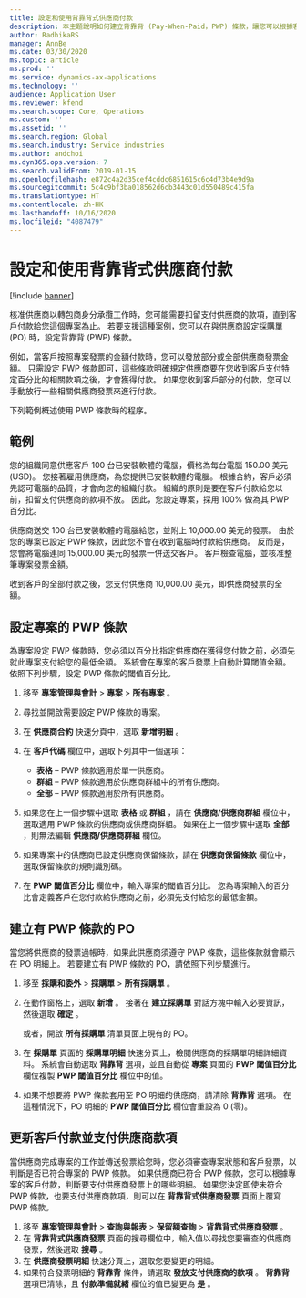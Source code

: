 ```yaml
---
title: 設定和使用背靠背式供應商付款
description: 本主題說明如何建立背靠背 (Pay-When-Paid，PWP) 條款，讓您可以根據客戶付款，發放部分支付供應商的款項。
author: RadhikaRS
manager: AnnBe
ms.date: 03/30/2020
ms.topic: article
ms.prod: ''
ms.service: dynamics-ax-applications
ms.technology: ''
audience: Application User
ms.reviewer: kfend
ms.search.scope: Core, Operations
ms.custom: ''
ms.assetid: ''
ms.search.region: Global
ms.search.industry: Service industries
ms.author: andchoi
ms.dyn365.ops.version: 7
ms.search.validFrom: 2019-01-15
ms.openlocfilehash: e872c4a2d35cef4cddc6851615c6c4d73b4e9d9a
ms.sourcegitcommit: 5c4c9bf3ba018562d6cb3443c01d550489c415fa
ms.translationtype: HT
ms.contentlocale: zh-HK
ms.lasthandoff: 10/16/2020
ms.locfileid: "4087479"
---
```

# <a name="set-up-and-use-pay-when-paid-vendor-payments"></a>設定和使用背靠背式供應商付款

[!include [banner](../includes/banner.md)]

核准供應商以轉包商身分承攬工作時，您可能需要扣留支付供應商的款項，直到客戶付款給您這個專案為止。 若要支援這種案例，您可以在與供應商設定採購單 (PO) 時，設定背靠背 (PWP) 條款。

例如，當客戶按照專案發票的金額付款時，您可以發放部分或全部供應商發票金額。 只需設定 PWP 條款即可，這些條款明確規定供應商要在您收到客戶支付特定百分比的相關款項之後，才會獲得付款。 如果您收到客戶部分的付款，您可以手動放行一些相關供應商發票來進行付款。

下列範例概述使用 PWP 條款時的程序。

## <a name="example"></a>範例

您的組織同意供應客戶 100 台已安裝軟體的電腦，價格為每台電腦 150.00 美元 (USD)。 您接著雇用供應商，為您提供已安裝軟體的電腦。 根據合約，客戶必須先認可電腦的品質，才會向您的組織付款。 組織的原則是要在客戶付款給您以前，扣留支付供應商的款項不放。 因此，您設定專案，採用 100% 做為其 PWP 百分比。

供應商送交 100 台已安裝軟體的電腦給您，並附上 10,000.00 美元的發票。 由於您的專案已設定 PWP 條款，因此您不會在收到電腦時付款給供應商。 反而是，您會將電腦連同 15,000.00 美元的發票一併送交客戶。 客戶檢查電腦，並核准整筆專案發票金額。

收到客戶的全部付款之後，您支付供應商 10,000.00 美元，即供應商發票的全額。

## <a name="set-up-pwp-terms-for-a-project"></a>設定專案的 PWP 條款

為專案設定 PWP 條款時，您必須以百分比指定供應商在獲得您付款之前，必須先就此專案支付給您的最低金額。 系統會在專案的客戶發票上自動計算閾值金額。 依照下列步驟，設定 PWP 條款的閾值百分比。

1. 移至 **專案管理與會計** \> **專案** \> **所有專案** 。
2. 尋找並開啟需要設定 PWP 條款的專案。
3. 在 **供應商合約** 快速分頁中，選取 **新增明細** 。
3. 在 **客戶代碼** 欄位中，選取下列其中一個選項：

    - **表格** – PWP 條款適用於單一供應商。
    - **群組** – PWP 條款適用於供應商群組中的所有供應商。
    - **全部** – PWP 條款適用於所有供應商。

4. 如果您在上一個步驟中選取 **表格** 或 **群組** ，請在 **供應商/供應商群組** 欄位中，選取適用 PWP 條款的供應商或供應商群組。 如果在上一個步驟中選取 **全部** ，則無法編輯 **供應商/供應商群組** 欄位。
5. 如果專案中的供應商已設定供應商保留條款，請在 **供應商保留條款** 欄位中，選取保留條款的規則識別碼。
6. 在 **PWP 閾值百分比** 欄位中，輸入專案的閾值百分比。 您為專案輸入的百分比會定義客戶在您付款給供應商之前，必須先支付給您的最低金額。

## <a name="create-a-po-that-has-pwp-terms"></a>建立有 PWP 條款的 PO

當您將供應商的發票過帳時，如果此供應商須遵守 PWP 條款，這些條款就會顯示在 PO 明細上。 若要建立有 PWP 條款的 PO，請依照下列步驟進行。

1. 移至 **採購和委外** \> **採購單** \> **所有採購單** 。
2. 在動作窗格上，選取 **新增** 。 接著在 **建立採購單** 對話方塊中輸入必要資訊，然後選取 **確定** 。

    或者，開啟 **所有採購單** 清單頁面上現有的 PO。

4. 在 **採購單** 頁面的 **採購單明細** 快速分頁上，檢閱供應商的採購單明細詳細資料。 系統會自動選取 **背靠背** 選項，並且自動從 **專案** 頁面的 **PWP 閾值百分比** 欄位複製 **PWP 閾值百分比** 欄位中的值。
6. 如果不想要將 PWP 條款套用至 PO 明細的供應商，請清除 **背靠背** 選項。 在這種情況下，PO 明細的 **PWP 閾值百分比** 欄位會重設為 0 (零)。

## <a name="update-a-customer-payment-and-pay-the-vendor"></a>更新客戶付款並支付供應商款項

當供應商完成專案的工作並傳送發票給您時，您必須審查專案狀態和客戶發票，以判斷是否已符合專案的 PWP 條款。 如果供應商已符合 PWP 條款，您可以根據專案的客戶付款，判斷要支付供應商發票上的哪些明細。 如果您決定即使未符合 PWP 條款，也要支付供應商款項，則可以在 **背靠背式供應商發票** 頁面上覆寫 PWP 條款。

1. 移至 **專案管理與會計** \> **查詢與報表** \> **保留額查詢** \> **背靠背式供應商發票** 。
2. 在 **背靠背式供應商發票** 頁面的搜尋欄位中，輸入值以尋找您要審查的供應商發票，然後選取 **搜尋** 。
3. 在 **供應商發票明細** 快速分頁上，選取您要變更的明細。
4. 如果符合發票明細的 **背靠背** 條件，請選取 **發放支付供應商的款項** 。 **背靠背** 選項已清除，且 **付款準備就緒** 欄位的值已變更為 **是** 。
